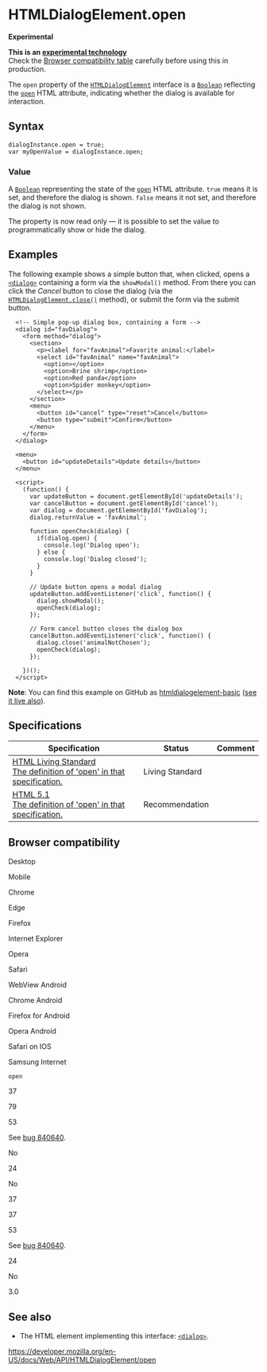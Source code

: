# HTMLDialogElement.open

**Experimental**

**This is an [experimental technology](https://developer.mozilla.org/en-US/docs/MDN/Guidelines/Conventions_definitions#experimental)**  
Check the [Browser compatibility table](#browser_compatibility) carefully before using this in production.

The `open` property of the [`HTMLDialogElement`](../htmldialogelement) interface is a [`Boolean`](https://developer.mozilla.org/en-US/docs/Web/JavaScript/Reference/Global_Objects/Boolean) reflecting the [`open`](https://developer.mozilla.org/en-US/docs/Web/HTML/Element/dialog#attr-open) HTML attribute, indicating whether the dialog is available for interaction.

## Syntax

    dialogInstance.open = true;
    var myOpenValue = dialogInstance.open;

### Value

A [`Boolean`](https://developer.mozilla.org/en-US/docs/Web/JavaScript/Reference/Global_Objects/Boolean) representing the state of the [`open`](https://developer.mozilla.org/en-US/docs/Web/HTML/Element/dialog#attr-open) HTML attribute. `true` means it is set, and therefore the dialog is shown. `false` means it not set, and therefore the dialog is not shown.

The property is now read only — it is possible to set the value to programmatically show or hide the dialog.

## Examples

The following example shows a simple button that, when clicked, opens a [`<dialog>`](https://developer.mozilla.org/en-US/docs/Web/HTML/Element/dialog) containing a form via the `showModal()` method. From there you can click the _Cancel_ button to close the dialog (via the [`HTMLDialogElement.close()`](close) method), or submit the form via the submit button.

      <!-- Simple pop-up dialog box, containing a form -->
      <dialog id="favDialog">
        <form method="dialog">
          <section>
            <p><label for="favAnimal">Favorite animal:</label>
            <select id="favAnimal" name="favAnimal">
              <option></option>
              <option>Brine shrimp</option>
              <option>Red panda</option>
              <option>Spider monkey</option>
            </select></p>
          </section>
          <menu>
            <button id="cancel" type="reset">Cancel</button>
            <button type="submit">Confirm</button>
          </menu>
        </form>
      </dialog>

      <menu>
        <button id="updateDetails">Update details</button>
      </menu>

      <script>
        (function() {
          var updateButton = document.getElementById('updateDetails');
          var cancelButton = document.getElementById('cancel');
          var dialog = document.getElementById('favDialog');
          dialog.returnValue = 'favAnimal';

          function openCheck(dialog) {
            if(dialog.open) {
              console.log('Dialog open');
            } else {
              console.log('Dialog closed');
            }
          }

          // Update button opens a modal dialog
          updateButton.addEventListener('click', function() {
            dialog.showModal();
            openCheck(dialog);
          });

          // Form cancel button closes the dialog box
          cancelButton.addEventListener('click', function() {
            dialog.close('animalNotChosen');
            openCheck(dialog);
          });

        })();
      </script>

**Note**: You can find this example on GitHub as [htmldialogelement-basic](https://github.com/mdn/dom-examples/blob/master/htmldialogelement-basic/index.html) ([see it live also](https://mdn.github.io/dom-examples/htmldialogelement-basic/)).

## Specifications

<table><thead><tr class="header"><th>Specification</th><th>Status</th><th>Comment</th></tr></thead><tbody><tr class="odd"><td><a href="https://html.spec.whatwg.org/multipage/forms.html#dom-dialog-open">HTML Living Standard<br />
<span class="small">The definition of 'open' in that specification.</span></a></td><td><span class="spec-living">Living Standard</span></td><td></td></tr><tr class="even"><td><a href="https://www.w3.org/TR/html51/interactive-elements.html#dom-htmldialogelement-open">HTML 5.1<br />
<span class="small">The definition of 'open' in that specification.</span></a></td><td><span class="spec-rec">Recommendation</span></td><td></td></tr></tbody></table>

## Browser compatibility

Desktop

Mobile

Chrome

Edge

Firefox

Internet Explorer

Opera

Safari

WebView Android

Chrome Android

Firefox for Android

Opera Android

Safari on IOS

Samsung Internet

`open`

37

79

53

See [bug 840640](https://bugzil.la/840640).

No

24

No

37

37

53

See [bug 840640](https://bugzil.la/840640).

24

No

3.0

## See also

- The HTML element implementing this interface: [`<dialog>`](https://developer.mozilla.org/en-US/docs/Web/HTML/Element/dialog).

<a href="https://developer.mozilla.org/en-US/docs/Web/API/HTMLDialogElement/open" class="_attribution-link">https://developer.mozilla.org/en-US/docs/Web/API/HTMLDialogElement/open</a>
